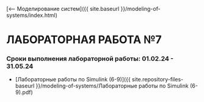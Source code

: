 [⟵ Моделирование систем]({{ site.baseurl }}/modeling-of-systems/index.html)

# **ЛАБОРАТОРНАЯ РАБОТА №7**

### **Сроки выполнения лабораторной работы: 01.02.24 - 31.05.24**

* [Лабораторные работы по Simulink (6-9)]({{ site.repository-files-baseurl }}/modeling-of-systems/Лабораторные работы по Simulink (6-9).pdf)
